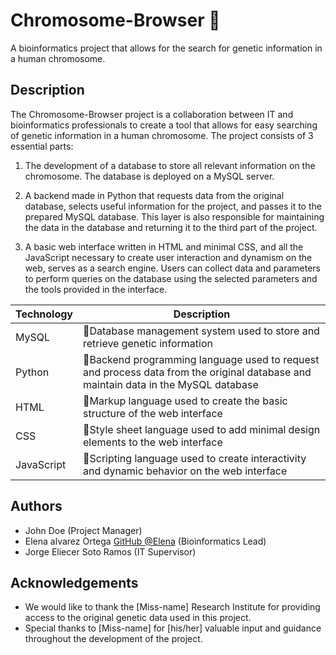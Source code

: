 # Chromosome-Browser :microscope:
A bioinformatics project that allows for the search for genetic information in a human chromosome.

## Description
The Chromosome-Browser project is a collaboration between IT and bioinformatics professionals to create a tool that allows for easy searching of genetic information in a human chromosome. The project consists of 3 essential parts:

1. The development of a database to store all relevant information on the chromosome. The database is deployed on a MySQL server.

2. A backend made in Python that requests data from the original database, selects useful information for the project, and passes it to the prepared MySQL database. This layer is also responsible for maintaining the data in the database and returning it to the third part of the project.

3. A basic web interface written in HTML and minimal CSS, and all the JavaScript necessary to create user interaction and dynamism on the web, serves as a search engine. Users can collect data and parameters to perform queries on the database using the selected parameters and the tools provided in the interface.

| Technology | Description |
| ------------- | ------------- |
| MySQL | :small_blue_diamond:Database management system used to store and retrieve genetic information |
| Python | :small_blue_diamond:Backend programming language used to request and process data from the original database and maintain data in the MySQL database |
| HTML | :small_blue_diamond:Markup language used to create the basic structure of the web interface |
| CSS | :small_blue_diamond:Style sheet language used to add minimal design elements to the web interface |
| JavaScript | :small_blue_diamond:Scripting language used to create interactivity and dynamic behavior on the web interface |

## Authors
- John Doe (Project Manager)
- Elena alvarez Ortega [GitHub @Elena](https://github.com/ealvar03) (Bioinformatics Lead)
- Jorge Eliecer Soto Ramos (IT Supervisor)

## Acknowledgements
- We would like to thank the [Miss-name] Research Institute for providing access to the original genetic data used in this project.
- Special thanks to [Miss-name] for [his/her] valuable input and guidance throughout the development of the project.
